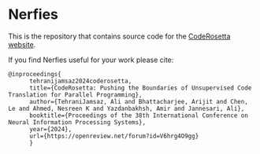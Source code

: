 # Nerfies

This is the repository that contains source code for the [CodeRosetta website](https://coderosetta.github.io).

If you find Nerfies useful for your work please cite:
```
@inproceedings{
      tehranijamsaz2024coderosetta,
      title={CodeRosetta: Pushing the Boundaries of Unsupervised Code Translation for Parallel Programming},
      author={TehraniJamsaz, Ali and Bhattacharjee, Arijit and Chen, Le and Ahmed, Nesreen K and Yazdanbakhsh, Amir and Jannesari, Ali},
      booktitle={Proceedings of the 38th International Conference on Neural Information Processing Systems},
      year={2024},
      url={https://openreview.net/forum?id=V6hrg4O9gg}
      }
```
